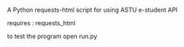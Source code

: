 A Python requests-html script for using ASTU e-student API

requires : requests_html

to test the program open run.py

